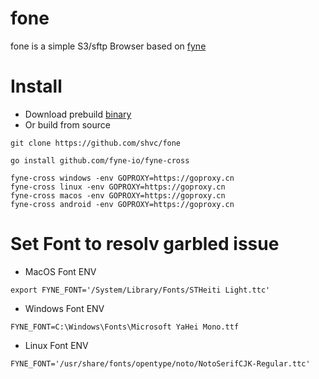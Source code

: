 # fone
fone is a simple S3/sftp Browser based on [fyne](https://github.com/fyne-io/fyne)

# Install
- Download prebuild [binary](https://github.com/shvc/fone/releases)
- Or build from source
```
git clone https://github.com/shvc/fone

go install github.com/fyne-io/fyne-cross

fyne-cross windows -env GOPROXY=https://goproxy.cn
fyne-cross linux -env GOPROXY=https://goproxy.cn
fyne-cross macos -env GOPROXY=https://goproxy.cn
fyne-cross android -env GOPROXY=https://goproxy.cn
```

# Set Font to resolv garbled issue
- MacOS Font ENV
```
export FYNE_FONT='/System/Library/Fonts/STHeiti Light.ttc'
```
- Windows Font ENV
```
FYNE_FONT=C:\Windows\Fonts\Microsoft YaHei Mono.ttf
```

- Linux Font ENV
```
FYNE_FONT='/usr/share/fonts/opentype/noto/NotoSerifCJK-Regular.ttc'
```
